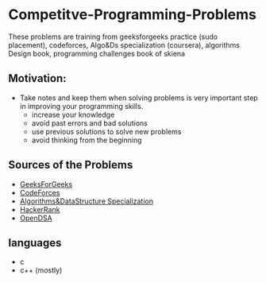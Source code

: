 # Competitve-Programming-Problems
These problems are training from geeksforgeeks practice (sudo placement), codeforces, Algo&amp;Ds specialization (coursera), algorithms Design book, programming challenges book of skiena
## Motivation:
* Take notes and keep them when solving problems is very important step in improving your programming skills.
  - increase your knowledge
  - avoid past errors and bad solutions 
  - use previous solutions to solve new problems 
  - avoid thinking from the beginning
  
 ## Sources of the Problems
 * [GeeksForGeeks](https://www.geeksforgeeks.org/)
 * [CodeForces](https://codeforces.com/)
 * [Algorithms&DataStructure Specialization](https://www.coursera.org/specializations/data-structures-algorithms)
 * [HackerRank](https://www.hackerrank.com/)
 * [OpenDSA](https://www.ida.liu.se/opendsa/OpenDSA/Books/Everything/html/)
 
 ## languages
 * c
 * c++ (mostly)
